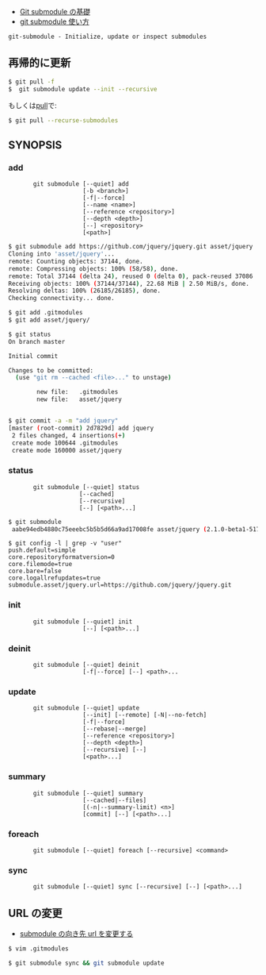 
- [Git submodule の基礎](http://qiita.com/sotarok/items/0d525e568a6088f6f6bb)
- [git submodule 使い方](http://transitive.info/article/git/command/submodule/)

~~~
git-submodule - Initialize, update or inspect submodules
~~~

## 再帰的に更新

~~~bash 
$ git pull -f 
$  git submodule update --init --recursive
~~~

もしくは[pull](git.pull.md)で:

~~~bash 
$ git pull --recurse-submodules
~~~

## SYNOPSIS

### add
~~~
       git submodule [--quiet] add
       				 [-b <branch>]
       				 [-f|--force]
       				 [--name <name>]
                     [--reference <repository>]
                     [--depth <depth>]
                     [--] <repository>
                     [<path>]
~~~

~~~bash
$ git submodule add https://github.com/jquery/jquery.git asset/jquery
Cloning into 'asset/jquery'...
remote: Counting objects: 37144, done.
remote: Compressing objects: 100% (58/58), done.
remote: Total 37144 (delta 24), reused 0 (delta 0), pack-reused 37086
Receiving objects: 100% (37144/37144), 22.68 MiB | 2.50 MiB/s, done.
Resolving deltas: 100% (26185/26185), done.
Checking connectivity... done.

$ git add .gitmodules
$ git add asset/jquery/

$ git status
On branch master

Initial commit

Changes to be committed:
  (use "git rm --cached <file>..." to unstage)

        new file:   .gitmodules
        new file:   asset/jquery


$ git commit -a -m "add jquery"
[master (root-commit) 2d7829d] add jquery
 2 files changed, 4 insertions(+)
 create mode 100644 .gitmodules
 create mode 160000 asset/jquery

~~~

### status

~~~                     
       git submodule [--quiet] status
       			    [--cached]
       			    [--recursive]
       			    [--] [<path>...]
~~~

~~~bash
$ git submodule
 aabe94edb4880c75eeebc5b5b5d66a9ad17008fe asset/jquery (2.1.0-beta1-517-gaabe94e)
~~~

~~~
$ git config -l | grep -v "user"
push.default=simple
core.repositoryformatversion=0
core.filemode=true
core.bare=false
core.logallrefupdates=true
submodule.asset/jquery.url=https://github.com/jquery/jquery.git
~~~


### init

~~~       			    
       git submodule [--quiet] init
       				 [--] [<path>...]
~~~

### deinit

~~~       
       git submodule [--quiet] deinit
       			     [-f|--force] [--] <path>...
~~~

### update

~~~       
       git submodule [--quiet] update
       			     [--init] [--remote] [-N|--no-fetch]
                     [-f|--force]
                     [--rebase|--merge]
                     [--reference <repository>]
                     [--depth <depth>]
                     [--recursive] [--]
                     [<path>...]
~~~

### summary

~~~                     
       git submodule [--quiet] summary
       				 [--cached|--files]
       				 [(-n|--summary-limit) <n>]
                     [commit] [--] [<path>...]
~~~

###  foreach

~~~                     
       git submodule [--quiet] foreach [--recursive] <command>
~~~

### sync

~~~       
       git submodule [--quiet] sync [--recursive] [--] [<path>...]

~~~

## URL の変更

- [submodule の向き先 url を変更する](http://qiita.com/8mamo10/items/fd11d8c7a2d928b39173)

~~~bash
$ vim .gitmodules
~~~

~~~bash
$ git submodule sync && git submodule update
~~~
